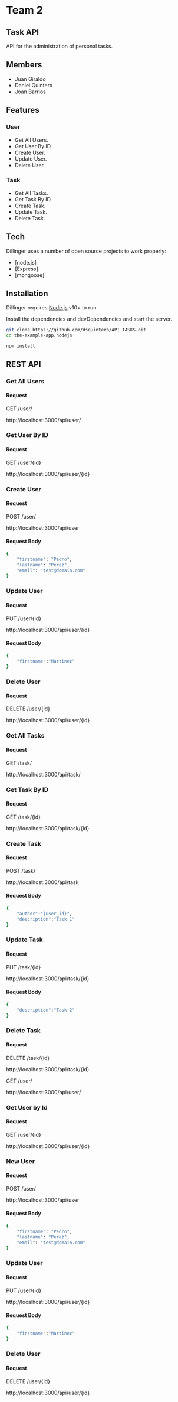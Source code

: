 # Team 2
## Task API

API for the administration of personal tasks.

## Members
- Juan Giraldo
- Daniel Quintero
- Joan Barrios

## Features
### User
- Get All Users.
- Get User By ID.
- Create User.
- Update User.
- Delete User.

### Task
- Get All Tasks.
- Get Task By ID.
- Create Task.
- Update Task.
- Delete Task.

## Tech

Dillinger uses a number of open source projects to work properly:

- [node.js]
- [Express]
- [mongoose]

## Installation

Dillinger requires [Node.js](https://nodejs.org/) v10+ to run.

Install the dependencies and devDependencies and start the server.

```sh
git clone https://github.com/dsquintero/API_TASKS.git
cd the-example-app.nodejs
```

```sh
npm install
```

## REST API
### Get All Users
#### Request
GET /user/

http://localhost:3000/api/user/

### Get User By ID
#### Request

GET /user/{id}

http://localhost:3000/api/user/{id}

### Create User
#### Request

POST /user/

http://localhost:3000/api/user

#### Request Body
```sh
{
	"firstname": "Pedro",
	"lastname": "Perez",
	"email": "test@domain.com"
}
```

### Update User
#### Request

PUT /user/{id}

http://localhost:3000/api/user/{id}

#### Request Body
```sh
{
	"firstname":"Martinez"
}
```

### Delete User
#### Request

DELETE /user/{id}

http://localhost:3000/api/user/{id}


### Get All Tasks
#### Request

GET /task/

http://localhost:3000/api/task/

### Get Task By ID
#### Request

GET /task/{id}

http://localhost:3000/api/task/{id}

### Create Task
#### Request

POST /task/

http://localhost:3000/api/task

#### Request Body
```sh
{
	"author":"{user_id}",
	"description":"Task 1"
}
```

### Update Task
#### Request

PUT /task/{id}

http://localhost:3000/api/task/{id}

#### Request Body
```sh
{
    "description":"Task 2"
}
```

### Delete Task
#### Request

DELETE /task/{id}

http://localhost:3000/api/task/{id}


GET /user/

http://localhost:3000/api/user/

### Get User by Id
#### Request

GET /user/{id}

http://localhost:3000/api/user/{id}

### New User
#### Request

POST /user/

http://localhost:3000/api/user

#### Request Body
```sh
{
    "firstname": "Pedro",
	"lastname": "Perez",
	"email": "test@domain.com"
}
```

### Update User
#### Request

PUT /user/{id}

http://localhost:3000/api/user/{id}

#### Request Body
```sh
{
    "firstname":"Martinez"
}
```

### Delete User
#### Request

DELETE /user/{id}

http://localhost:3000/api/user/{id}
